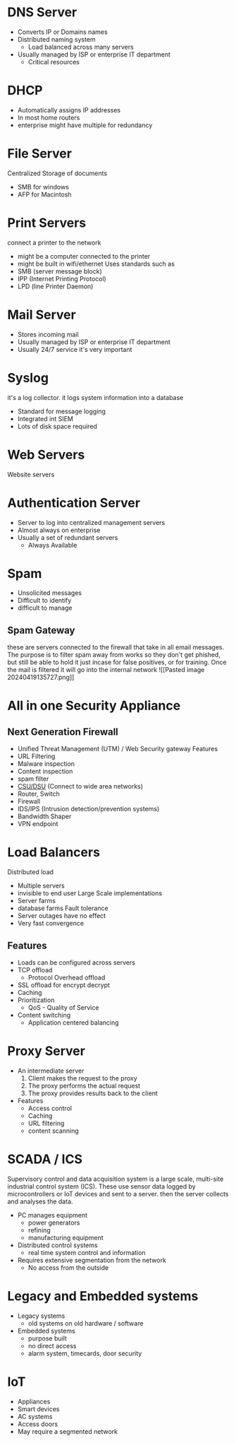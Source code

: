 # DNS Server
- Converts IP or Domains names
- Distributed naming system
	- Load balanced across many servers
- Usually managed by ISP or enterprise IT department
	- Critical resources
# DHCP
- Automatically assigns IP addresses
- In most home routers
- enterprise might have multiple for redundancy 
# File Server
Centralized Storage of documents
- SMB for windows
- AFP for Macintosh
# Print Servers
connect a printer to the network
- might be a computer connected to the printer
- might be built in wifi/ethernet
Uses standards such as
- SMB (server message block)
- IPP (Internet Printing Protocol)
- LPD (line Printer Daemon)
# Mail Server
- Stores incoming mail
- Usually managed by ISP or enterprise IT department
- Usually 24/7 service it's very important
# Syslog
it's a log collector. it logs system information into a database
- Standard for message logging
- Integrated int SIEM
- Lots of disk space required
# Web Servers
Website servers

# Authentication Server
- Server to log into centralized management servers
- Almost always on enterprise
- Usually a set of redundant servers
	- Always Available 
# Spam
- Unsolicited messages
- Difficult to identify
- difficult to manage
## Spam Gateway
these are servers connected to the firewall that take in all email messages. The purpose is to filter spam away from works so they don't get phished, but still be able to hold it just incase for false positives, or for training.
Once the mail is filtered it will go into the internal network
![[Pasted image 20240419135727.png]]
# All in one Security Appliance
## Next Generation Firewall
- Unified Threat Management (UTM) / Web Security gateway
Features
- URL Filtering
- Malware inspection
- Content inspection
- spam filter
- [CSU/DSU](https://en.wikipedia.org/wiki/CSU/DSU) (Connect to wide area networks)
- Router, Switch
- Firewall
- IDS/IPS (Intrusion detection/prevention systems)
- Bandwidth Shaper
- VPN endpoint
# Load Balancers
Distributed load
- Multiple servers
- invisible to end user
Large Scale implementations
- Server farms
- database farms
Fault tolerance
- Server outages have no effect
- Very fast convergence
## Features
- Loads can be configured across servers
- TCP offload
	- Protocol Overhead offload
- SSL offload for encrypt decrypt
- Caching
- Prioritization
	- QoS - Quality of Service
- Content switching
	- Application centered balancing
# Proxy Server
- An intermediate server
	1. Client makes the request to the proxy
	2. The proxy performs the actual request
	3. The proxy provides results back to the client
- Features
	- Access control
	- Caching
	- URL filtering
	- content scanning
# SCADA / ICS
Supervisory control and data acquisition system is a large scale, multi-site industrial control system (ICS). These use sensor data logged by microcontrollers or IoT devices and sent to a server. then the server collects and analyses the data.
- PC manages equipment
	- power generators
	- refining
	- manufacturing equipment
- Distributed control systems
	- real time system control and information
- Requires extensive segmentation from the network
	- No access from the outside
# Legacy and Embedded systems
- Legacy systems
	- old systems on old hardware / software
- Embedded systems
	- purpose built
	- no direct access
	- alarm system, timecards, door security
# IoT
- Appliances
- Smart devices
- AC systems
- Access doors
- May require a segmented network
